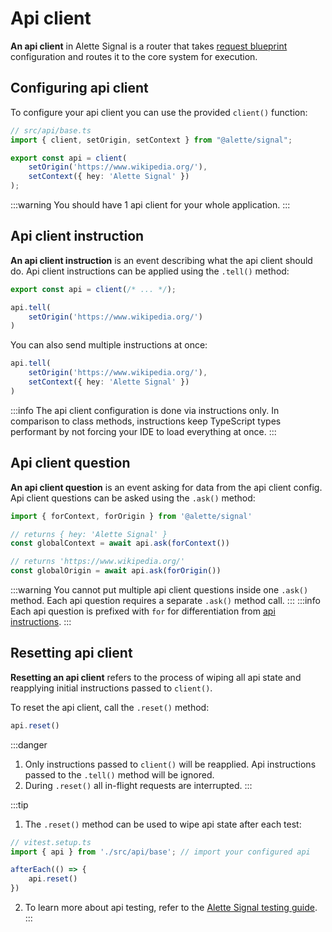 # Api client
**An api client** in Alette Signal is a router that takes
[request blueprint](configuring-requests/#configuring-requests) 
configuration and routes it to the core system for execution.

## Configuring api client
To configure your api client you can use the provided `client()` function:
```ts
// src/api/base.ts
import { client, setOrigin, setContext } from "@alette/signal";

export const api = client(
    setOrigin('https://www.wikipedia.org/'),
    setContext({ hey: 'Alette Signal' })
);
```
:::warning
You should have 1 api client for your whole application.
:::

## Api client instruction
**An api client instruction** is an event describing what the api client should do.
Api client instructions can be applied using the `.tell()` method:
```ts
export const api = client(/* ... */);

api.tell(
    setOrigin('https://www.wikipedia.org/')
)
```

You can also send multiple instructions at once:
```ts
api.tell(
    setOrigin('https://www.wikipedia.org/'),
    setContext({ hey: 'Alette Signal' })
)
```
:::info 
The api client configuration is done via instructions only. In comparison to class methods,
instructions keep TypeScript types performant by not forcing your IDE to load everything at once. 
:::

## Api client question
**An api client question** is an event asking for data from the api client config.
Api client questions can be asked using the `.ask()` method:
```ts
import { forContext, forOrigin } from '@alette/signal'

// returns { hey: 'Alette Signal' }
const globalContext = await api.ask(forContext())

// returns 'https://www.wikipedia.org/'
const globalOrigin = await api.ask(forOrigin())
```
:::warning
You cannot put multiple api client questions inside one `.ask()` method. 
Each api question requires a separate `.ask()` method call. 
:::
:::info
Each api question is prefixed with `for` for differentiation from [api instructions](#api-client-instruction).
:::

## Resetting api client
**Resetting an api client** refers to the process of wiping all api state
and reapplying initial instructions passed to `client()`.

To reset the api client, call the `.reset()` method:
```ts
api.reset()
```

:::danger 
1. Only instructions passed to `client()` will be reapplied.
Api instructions passed to the `.tell()` method will be ignored.
2. During `.reset()` all in-flight requests are interrupted.
:::

:::tip
1. The `.reset()` method can be used to wipe api state after each test:
```ts
// vitest.setup.ts
import { api } from './src/api/base'; // import your configured api

afterEach(() => {
    api.reset()
})
```
2. To learn more about api testing, refer to the [Alette Signal testing guide](../testing/environment-requirements.md).
:::